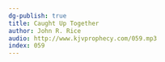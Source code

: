 ```yaml
---
dg-publish: true
title: Caught Up Together
author: John R. Rice
audio: http://www.kjvprophecy.com/059.mp3
index: 059
---
```



